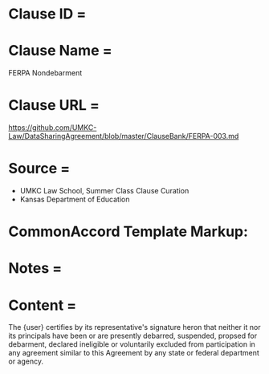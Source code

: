 # Clause ID = 


# Clause Name = 
FERPA Nondebarment
# Clause URL = 
https://github.com/UMKC-Law/DataSharingAgreement/blob/master/ClauseBank/FERPA-003.md
# Source = 
* UMKC Law School, Summer Class Clause Curation
* Kansas Department of Education 

# CommonAccord Template Markup:   

# Notes = 

# Content = 
The {user} certifies by its representative's signature heron that neither it nor its principals have been or are presently debarred, suspended, propsed for debarment, declared ineligible or voluntarily excluded from participation in any agreement similar to this Agreement by any state or federal department or agency.
